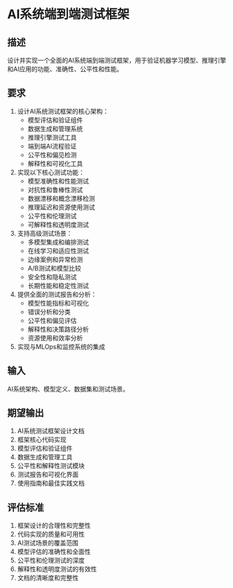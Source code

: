 # AI系统端到端测试框架

## 描述
设计并实现一个全面的AI系统端到端测试框架，用于验证机器学习模型、推理引擎和AI应用的功能、准确性、公平性和性能。

## 要求
1. 设计AI系统测试框架的核心架构：
   - 模型评估和验证组件
   - 数据生成和管理系统
   - 推理引擎测试工具
   - 端到端AI流程验证
   - 公平性和偏见检测
   - 解释性和可视化工具
2. 实现以下核心测试功能：
   - 模型准确性和性能测试
   - 对抗性和鲁棒性测试
   - 数据漂移和概念漂移检测
   - 推理延迟和资源使用测试
   - 公平性和伦理测试
   - 可解释性和透明度测试
3. 支持高级测试场景：
   - 多模型集成和编排测试
   - 在线学习和适应性测试
   - 边缘案例和异常检测
   - A/B测试和模型比较
   - 安全性和隐私测试
   - 长期性能和稳定性测试
4. 提供全面的测试报告和分析：
   - 模型性能指标和可视化
   - 错误分析和分类
   - 公平性和偏见评估
   - 解释性和决策路径分析
   - 资源使用和效率分析
5. 实现与MLOps和监控系统的集成

## 输入
AI系统架构、模型定义、数据集和测试场景。

## 期望输出
1. AI系统测试框架设计文档
2. 框架核心代码实现
3. 模型评估和验证组件
4. 数据生成和管理工具
5. 公平性和解释性测试模块
6. 测试报告和可视化界面
7. 使用指南和最佳实践文档

## 评估标准
1. 框架设计的合理性和完整性
2. 代码实现的质量和可用性
3. AI测试场景的覆盖范围
4. 模型评估的准确性和全面性
5. 公平性和伦理测试的深度
6. 解释性和透明度测试的有效性
7. 文档的清晰度和完整性